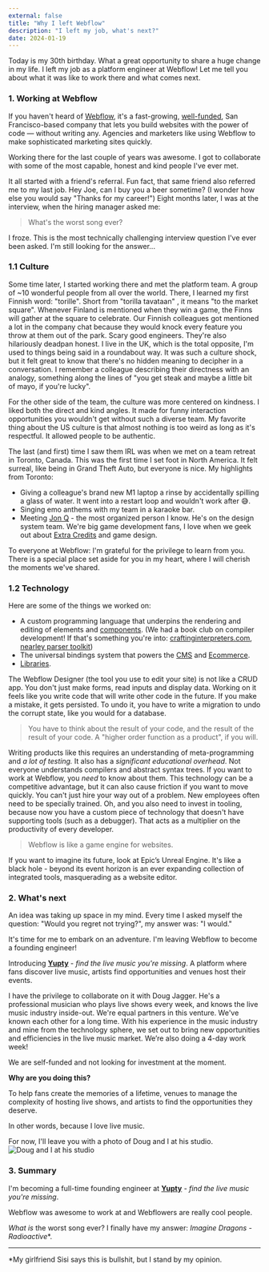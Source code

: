 ```yaml
---
external: false
title: "Why I left Webflow"
description: "I left my job, what's next?"
date: 2024-01-19
---
```


Today is my 30th birthday. What a great opportunity to share a huge change in my life. I left my job as a platform engineer at Webflow! Let me tell you about what it was like to work there and what comes next.

### 1. Working at Webflow

If you haven't heard of [Webflow](https://webflow.com/), it's a fast-growing, [well-funded](https://webflow.com/blog/webflow-series-c-funding), San Francisco-based company that lets you build websites with the power of code — without writing any. Agencies and marketers like using Webflow to make sophisticated marketing sites quickly.

Working there for the last couple of years was awesome. I got to collaborate with some of the most capable, honest and kind people I've ever met.

It all started with a friend's referral. Fun fact, that same friend also referred me to my last job. Hey Joe, can I buy you a beer sometime? (I wonder how else you would say "Thanks for my career!") Eight months later, I was at the interview, when the hiring manager asked me:

> What's the worst song ever?

I froze. This is the most technically challenging interview question I've ever been asked. I'm still looking for the answer...

### 1.1 Culture

Some time later, I started working there and met the platform team. A group of ~10 wonderful people from all over the world. There, I learned my first Finnish word: "torille". Short from "torilla tavataan" , it means "to the market square". Whenever Finland is mentioned when they win a game, the Finns will gather at the square to celebrate. Our Finnish colleagues got mentioned a lot in the company chat because they would knock every feature you throw at them out of the park. Scary good engineers. They're also hilariously deadpan honest. I live in the UK, which is the total opposite, I'm used to things being said in a roundabout way. It was such a culture shock, but it felt great to know that there's no hidden meaning to decipher in a conversation. I remember a colleague describing their directness with an analogy, something along the lines of "you get steak and maybe a little bit of mayo, if you're lucky".

For the other side of the team, the culture was more centered on kindness. I liked both the direct and kind angles. It made for funny interaction opportunities you wouldn't get without such a diverse team. My favorite thing about the US culture is that almost nothing is too weird as long as it's respectful. It allowed people to be authentic.

The last (and first) time I saw them IRL was when we met on a team retreat in Toronto, Canada. This was the first time I set foot in North America. It felt surreal, like being in Grand Theft Auto, but everyone is nice. My highlights from Toronto:

- Giving a colleague's brand new M1 laptop a rinse by accidentally spilling a glass of water. It went into a restart loop and wouldn't work after 😅.
- Singing emo anthems with my team in a karaoke bar.
- Meeting [Jon Q](https://itsjonq.com/) - the most organized person I know. He's on the design system team. We're big game development fans, I love when we geek out about [Extra Credits](https://www.youtube.com/@ExtraCredits) and game design.

To everyone at Webflow: I'm grateful for the privilege to learn from you. There is a special place set aside for you in my heart, where I will cherish the moments we've shared.

### 1.2 Technology

Here are some of the things we worked on:

- A custom programming language that underpins the rendering and editing of elements and [components](https://university.webflow.com/lesson/components#how-to-create-a-component). (We had a book club on compiler development! If that's something you're into: [craftinginterpreters.com](https://craftinginterpreters.com), [nearley parser toolkit](https://nearley.js.org/))
- The universal bindings system that powers the [CMS](https://webflow.com/cms) and [Ecommerce](https://webflow.com/ecommerce).
- [Libraries](https://webflow.com/libraries).

The Webflow Designer (the tool you use to edit your site) is not like a CRUD app. You don't just make forms, read inputs and display data. Working on it feels like you write code that will write other code in the future. If you make a mistake, it gets persisted. To undo it, you have to write a migration to undo the corrupt state, like you would for a database.

> You have to think about the result of your code, and the result of the result of your code. A "higher order function as a product", if you will.

Writing products like this requires an understanding of meta-programming and _a lot of testing._ It also has a _significant educational overhead_. Not everyone understands compilers and abstract syntax trees. If you want to work at Webflow, you _need_ to know about them. This technology can be a competitive advantage, but it can also cause friction if you want to move quickly. You can't just hire your way out of a problem. New employees often need to be specially trained. Oh, and you also need to invest in tooling, because now you have a custom piece of technology that doesn't have supporting tools (such as a debugger). That acts as a multiplier on the productivity of every developer.

> Webflow is like a game engine for websites.

If you want to imagine its future, look at Epic’s Unreal Engine. It's like a black hole - beyond its event horizon is an ever expanding collection of integrated tools, masquerading as a website editor.

### 2. What's next

An idea was taking up space in my mind. Every time I asked myself the question: "Would you regret not trying?", my answer was: "I would."

It's time for me to embark on an adventure. I'm leaving Webflow to become a founding engineer!

Introducing **[Yupty](https://yupty.live/)** - _find the live music you're missing_. A platform where fans discover live music, artists find opportunities and venues host their events.

I have the privilege to collaborate on it with Doug Jagger. He's a professional musician who plays live shows every week, and knows the live music industry inside-out. We're equal partners in this venture. We've known each other for a long time. With his experience in the music industry and mine from the technology sphere, we set out to bring new opportunities and efficiencies in the live music market. We’re also doing a 4-day work week!

We are self-funded and not looking for investment at the moment.

**Why are you doing this?**

To help fans create the memories of a lifetime, venues to manage the complexity of hosting live shows, and artists to find the opportunities they deserve.

In other words, because I love live music.

For now, I'll leave you with a photo of Doug and I at his studio.
![Doug and I at his studio](/images/why-i-left-webflow/doug-vlady.jpeg)

### 3. Summary

I'm becoming a full-time founding engineer at **[Yupty](https://yupty.live/)** - _find the live music you're missing_.

Webflow was awesome to work at and Webflowers are really cool people.

_What is_ the worst song ever? I finally have my answer: _Imagine Dragons - Radioactive_\*.

---

\*My girlfriend Sisi says this is bullshit, but I stand by my opinion.
